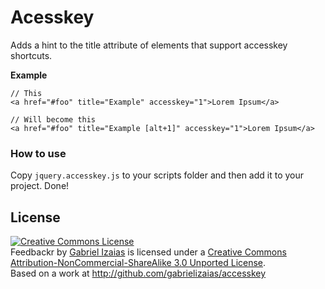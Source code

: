 # Acesskey

Adds a hint to the title attribute of elements that support accesskey shortcuts.

**Example**

```
// This
<a href="#foo" title="Example" accesskey="1">Lorem Ipsum</a>

// Will become this
<a href="#foo" title="Example [alt+1]" accesskey="1">Lorem Ipsum</a>
```

### How to use

Copy `jquery.accesskey.js` to your scripts folder and then add it to your project. Done!

## License

<a rel="license" href="http://creativecommons.org/licenses/by-nc-sa/3.0/"><img alt="Creative Commons License" style="border-width:0" src="http://i.creativecommons.org/l/by-nc-sa/3.0/80x15.png" /></a><br />
<span xmlns:dct="http://purl.org/dc/terms/" property="dct:title">Feedbackr</span> by <a xmlns:cc="http://creativecommons.org/ns#" href="http://gabrielizaias.com" property="cc:attributionName" rel="cc:attributionURL">Gabriel Izaias</a> is licensed under a <a rel="license" href="http://creativecommons.org/licenses/by-nc-sa/3.0/">Creative Commons Attribution-NonCommercial-ShareAlike 3.0 Unported License</a>.<br />
Based on a work at <a xmlns:dct="http://purl.org/dc/terms/" href="http://github.com/gabrielizaias/accesskey" rel="dct:source">http://github.com/gabrielizaias/accesskey</a>